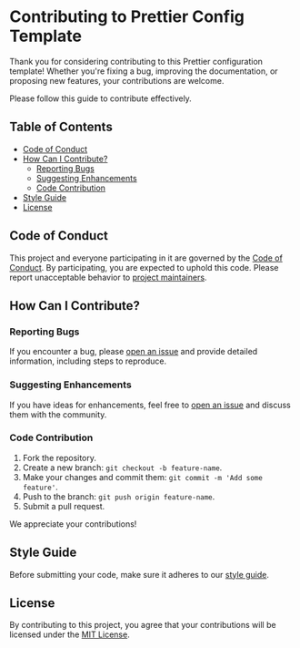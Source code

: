 # Contributing to Prettier Config Template

Thank you for considering contributing to this Prettier configuration template! Whether you're fixing a bug, improving the documentation, or proposing new features, your contributions are welcome.

Please follow this guide to contribute effectively.

## Table of Contents

- [Code of Conduct](#code-of-conduct)
- [How Can I Contribute?](#how-can-i-contribute)
  - [Reporting Bugs](#reporting-bugs)
  - [Suggesting Enhancements](#suggesting-enhancements)
  - [Code Contribution](#code-contribution)
- [Style Guide](#style-guide)
- [License](#license)

## Code of Conduct

This project and everyone participating in it are governed by the [Code of Conduct](CODE_OF_CONDUCT.md). By participating, you are expected to uphold this code. Please report unacceptable behavior to [project maintainers](mailto:maintainer@example.com).

## How Can I Contribute?

### Reporting Bugs

If you encounter a bug, please [open an issue](https://github.com/example/prettier-config-template/issues) and provide detailed information, including steps to reproduce.

### Suggesting Enhancements

If you have ideas for enhancements, feel free to [open an issue](https://github.com/example/prettier-config-template/issues) and discuss them with the community.

### Code Contribution

1. Fork the repository.
2. Create a new branch: `git checkout -b feature-name`.
3. Make your changes and commit them: `git commit -m 'Add some feature'`.
4. Push to the branch: `git push origin feature-name`.
5. Submit a pull request.

We appreciate your contributions!

## Style Guide

Before submitting your code, make sure it adheres to our [style guide](STYLE_GUIDE.md).

## License

By contributing to this project, you agree that your contributions will be licensed under the [MIT License](LICENSE).

